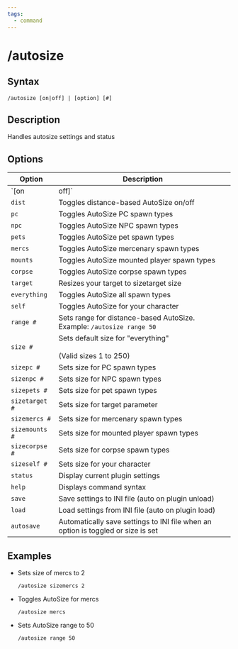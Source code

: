 ```yaml
---
tags:
  - command
---
```


# /autosize

## Syntax

<!--cmd-syntax-start-->
```eqcommand
/autosize [on|off] | [option] [#]
```
<!--cmd-syntax-end-->

## Description

<!--cmd-desc-start-->
Handles autosize settings and status
<!--cmd-desc-end-->

## Options

| Option | Description |
|--------|-------------|
| `[on|off]` | Turns sizing on and off |
| `dist` | Toggles distance-based AutoSize on/off |
| `pc` | Toggles AutoSize PC spawn types |
| `npc` | Toggles AutoSize NPC spawn types |
| `pets` | Toggles AutoSize pet spawn types |
| `mercs` | Toggles AutoSize mercenary spawn types |
| `mounts` | Toggles AutoSize mounted player spawn types |
| `corpse` | Toggles AutoSize corpse spawn types |
| `target` | Resizes your target to sizetarget size |
| `everything` | Toggles AutoSize all spawn types |
| `self` | Toggles AutoSize for your character |
| `range #` | Sets range for distance-based AutoSize. Example: `/autosize range 50` |
| `size #` | Sets default size for "everything"<br><br>(Valid sizes 1 to 250) |
| `sizepc #` | Sets size for PC spawn types |
| `sizenpc #` | Sets size for NPC spawn types |
| `sizepets #` | Sets size for pet spawn types |
| `sizetarget #` | Sets size for target parameter |
| `sizemercs #` | Sets size for mercenary spawn types |
| `sizemounts #` | Sets size for mounted player spawn types |
| `sizecorpse #` | Sets size for corpse spawn types |
| `sizeself #` | Sets size for your character |
| `status` | Display current plugin settings |
| `help` | Displays command syntax |
| `save` | Save settings to INI file (auto on plugin unload) |
| `load` | Load settings from INI file (auto on plugin load) |
| `autosave` | Automatically save settings to INI file when an option is toggled or size is set |

## Examples

- Sets size of mercs to 2  
  ```eqcommand
  /autosize sizemercs 2
  ```
- Toggles AutoSize for mercs  
  ```eqcommand
  /autosize mercs
  ```
- Sets AutoSize range to 50  
  ```eqcommand
  /autosize range 50
  ```
